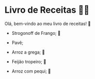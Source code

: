 # Livro de Receitas :woman_cook:

Olá, bem-vindo ao meu livro de receitas! :wave:

- Strogonoff de Frango; :chicken: 

- Pavê; 

- Arroz a grega; :rice:

- Feijão tropeiro; :shallow_pan_of_food:

- Arroz com pequi; :rice:

  ​